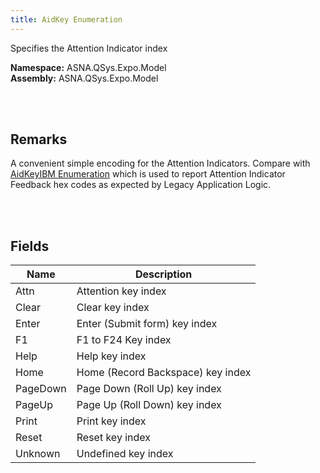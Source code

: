 ```yaml
---
title: AidKey Enumeration
---
```


Specifies the Attention Indicator index

**Namespace:** ASNA.QSys.Expo.Model <br/>
**Assembly:** ASNA.QSys.Expo.Model

<br>
<br>

## Remarks

A convenient simple encoding for the Attention Indicators. Compare with [AidKeyIBM Enumeration](/reference/asna-qsys-expo/expo-model/aid-key-ibm.html) which is used to report Attention Indicator Feedback hex codes as expected by Legacy Application Logic.

<br>
<br>

## Fields

| Name | Description
| --- | --- 
| Attn | Attention key index
| Clear | Clear key index
| Enter | Enter (Submit form) key index
| F1 | F1 to F24 Key index
| Help | Help key index
| Home | Home (Record Backspace) key index
| PageDown | Page Down (Roll Up) key index
| PageUp | Page Up (Roll Down) key index
| Print | Print key index
| Reset | Reset key index
| Unknown | Undefined key index

<br>
<br>

